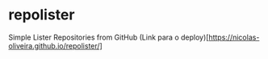 # repolister
Simple Lister Repositories from GitHub
(Link para o deploy)[https://nicolas-oliveira.github.io/repolister/]
